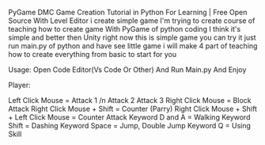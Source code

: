 PyGame DMC Game Creation Tutorial in Python For Learning | Free Open Source With Level Editor
i create simple game I'm trying to create course of teaching how to create game With PyGame of python coding I think it's simple and better then Unity right now this is simple game you can try it just run main.py of python and have see little game i will make 4 part of teaching how to create everything from basic to start for you

Usage: Open Code Editor(Vs Code Or Other) And Run Main.py And Enjoy

Player:

Left Click Mouse = Attack 1 /n
Attack 2 Attack 3 Right Click Mouse = Block Attack Right Click Mouse + Shift = Counter (Parry) Right Click Mouse + Shift + Left Click Mouse = Counter Attack Keyword D and A = Walking Keyword Shift = Dashing Keyword Space = Jump, Double Jump Keyword Q = Using Skill
